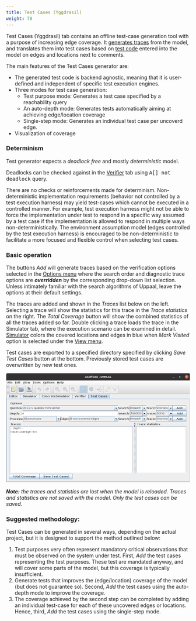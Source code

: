 ```yaml
---
title: Test Cases (Yggdrasil)
weight: 70
---
```


Test Cases (Yggdrasil) tab contains an offline test-case generation tool with a purpose of increasing edge coverage. It [generates traces](traces/) from the model, and translates them into test cases based on [test code](test-code/) entered into the model on edges and locations next to comments.

The main features of the Test Cases generator are:
- The generated test code is backend agnostic, meaning that it is user-defined and independent of specific test execution engines.
- Three modes for test case generation:
  - Test purpose mode:  Generates a test case specified by a reachability query
  - An auto-depth mode: Generates tests automatically aiming at achieving edge/location coverage
  - Single-step mode: Generates an individual test case per uncoverd edge.
- Visualization of coverage

### Determinism
Test generator expects a _deadlock free_ and mostly _deterministic_ model.

Deadlocks can be checked against in the [Verifier](/gui-reference/verifier/) tab using <tt>A[] not deadlock</tt> query.

There are no checks or reinforcements made for determinism. Non-deterministic implementation requirements (behavior not controlled by a test execution harness) may yield test-cases which cannot be executed in a controlled manner. For example, test execution harness might not be able to force the implementation under test to respond in a specific way assumed by a test case if the implementation is allowed to respond in multiple ways non-deterministically. The environment assumption model (edges controlled by the test execution harness) is encouraged to be non-deterministic to facilitate a more focused and flexible control when selecting test cases.

### Basic operation
The buttons _*Add*_ will generate traces based on the verification options selected in the [Options menu](/gui-reference/menu-bar/options/) where the search order and diagnostic trace options are _**overridden**_ by the corresponding drop-down list selection. Unless intimately familiar with the search algorithms of Uppaal, leave the options at their default settings.

The traces are added and shown in the _*Traces*_ list below on the left. Selecting a trace will show the statistics for this trace in the _*Trace statistics*_ on the right. The _*Total Coverage*_ button will show the combined statistics of all the traces added so far. Double clicking a trace loads the trace in the Simulator tab, where the execution scenario can be examined in detail. [Simulator](/gui-reference/symbolic-simulator/process/) colors the covered locations and edges in blue when _*Mark Visited*_ option is selected under the [View menu](/gui-reference/menu-bar/view/).

Test cases are exported to a specified directory specified by clicking _*Save Test Cases*_ button at the bottom. Previously stored test cases are overwritten by new test ones.

![Test Cases Generator tab](test-cases-tab.png)

_**Note:** the traces and statistics are lost when the model is reloaded. Traces and statistics are not saved with the model. Only the test cases can be saved._

### Suggested methodology:
Test Cases can be generated in several ways, depending on the actual project, but it is designed to support the method outlined below:
1. Test purposes very often represent mandatory critical observations that must be observed on the system under test. First, _*Add*_ the test cases representing the test purposes. These test are mandated anyway, and will cover some parts of the model, but this coverage is typically insufficient.
2. Generate tests that improves the (edge/location) coverage of the model (but does not guarantee so). Second, _*Add*_ the test cases using the auto-depth mode to improve the coverage.
3. The coverage achieved by the second step can be completed by adding an individual test-case for each of these uncovered edges or locations. Hence, third, _*Add*_ the test cases using the single-step mode.

